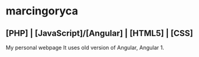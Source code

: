 # marcingoryca
## [PHP] | [JavaScript]/[Angular] | [HTML5] | [CSS]
My personal webpage
It uses old version of Angular, Angular 1.
